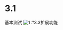 # 3.1
基本测试
![1](https://github.com/jsxmian/DES/assets/147250030/87d7bda7-3cc7-4e35-9d7e-c6232bd822ee)
#3.3扩展功能
